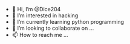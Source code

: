 - 👋 Hi, I’m @Dice204
- 👀 I’m interested in hacking
- 🌱 I’m currently learning python programming
- 💞️ I’m looking to collaborate on ...
- 📫 How to reach me ...

<!---
Dice204/Dice204 is a ✨ special ✨ repository because its `README.md` (this file) appears on your GitHub profile.
You can click the Preview link to take a look at your changes.
--->
